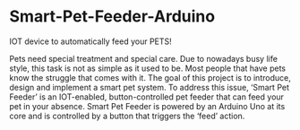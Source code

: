 # Smart-Pet-Feeder-Arduino
IOT device to automatically feed your PETS!

Pets need special treatment and special care. Due to nowadays busy life style, this task is not as simple as it used to be. Most people that have pets know the struggle that comes with it. The goal of this project is to introduce, design and implement a smart pet system. To address this issue, ‘Smart Pet Feeder’ is an IOT-enabled, button-controlled pet feeder that can feed your pet in your absence. Smart Pet Feeder is powered by an Arduino Uno at its core and is controlled by a button that triggers the ‘feed’ action.
